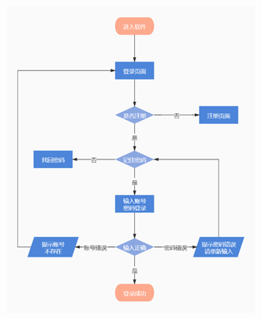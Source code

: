 ![四字指令](https://github.com/huo-yuan-ja/jin_picture/blob/main/%E6%9C%AA%E5%91%BD%E5%90%8D%E6%96%87%E4%BB%B6.jpg)
